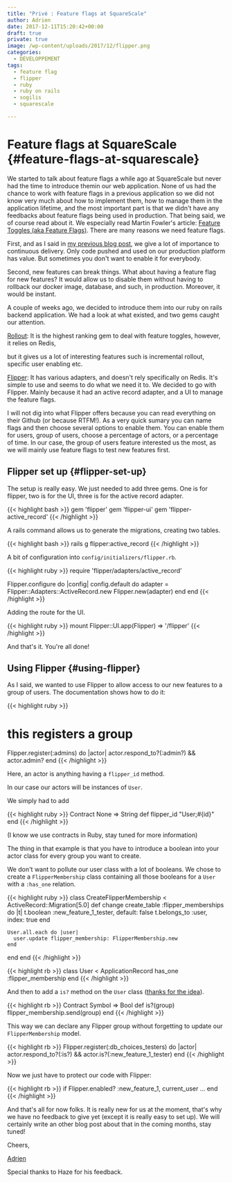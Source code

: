 ```yaml
---
title: "Privé : Feature flags at SquareScale"
author: Adrien
date: 2017-12-11T15:20:42+00:00
draft: true
private: true
image: /wp-content/uploads/2017/12/flipper.png
categories:
  - DÉVELOPPEMENT
tags:
  - feature flag
  - flipper
  - ruby
  - ruby on rails
  - sogilis
  - squarescale

---
```

# Feature flags at SquareScale {#feature-flags-at-squarescale}

We started to talk about feature flags a while ago at SquareScale but never had the time to introduce themin our web application. None of us had the chance to work with feature flags in a previous application so we did not know very much about how to implement them, how to manage them in the application lifetime, and the most important part is that we didn't have any feedbacks about feature flags being used in production. That being said, we of course read about it. We especially read Martin Fowler's article: [Feature Toggles (aka Feature Flags)][1]. There are many reasons we need feature flags.

First, and as I said in [my previous blog post][2], we give a lot of importance to continuous delivery. Only code pushed and used on our production platform has value. But sometimes you don't want to enable it for everybody.

Second, new features can break things. What about having a feature flag for new features? It would allow us to disable them without having to rollback our docker image, database, and such, in production. Moreover, it would be instant.

A couple of weeks ago, we decided to introduce them into our ruby on rails backend application. We had a look at what existed, and two gems caught our attention.
  
[Rollout][3]: It is the highest ranking gem to deal with feature toggles, however, it relies on Redis,
  
but it gives us a lot of interesting features such is incremental rollout, specific user enabling etc.
  
[Flipper][4]: It has various adapters, and doesn't rely specifically on Redis. It's simple to use and seems to do what we need it to. We decided to go with Flipper. Mainly because it had an active record adapter, and a UI to manage the feature flags.

I will not dig into what Flipper offers because you can read everything on their Github (or because RTFM!). As a very quick sumary you can name flags and then choose several options to enable them. You can enable them for users, group of users, choose a percentage of actors, or a percentage of time. In our case, the group of users feature interested us the most, as we will mainly use feature flags to test new features first.

## Flipper set up {#flipper-set-up}

The setup is really easy. We just needed to add three gems. One is for flipper, two is for the UI, three is for the active record adapter.

{{< highlight bash >}}
gem 'flipper'
gem 'flipper-ui'
gem 'flipper-active_record'
{{< /highlight >}}

A rails command allows us to generate the migrations, creating two tables.

{{< highlight bash >}}
rails g flipper:active_record
{{< /highlight >}}

A bit of configuration into `config/initializers/flipper.rb`.

{{< highlight ruby >}}
require 'flipper/adapters/active_record'

Flipper.configure do |config|
  config.default do
    adapter = Flipper::Adapters::ActiveRecord.new
    Flipper.new(adapter)
  end
end
{{< /highlight >}}

Adding the route for the UI.

{{< highlight ruby >}}
mount Flipper::UI.app(Flipper) => '/flipper'
{{< /highlight >}}

And that's it. You're all done!

## Using Flipper {#using-flipper}

As I said, we wanted to use Flipper to allow access to our new features to a group of users. The documentation shows how to do it:

{{< highlight ruby >}}
# this registers a group
Flipper.register(:admins) do |actor|
  actor.respond_to?(:admin?) && actor.admin?
end
{{< /highlight >}}

Here, an actor is anything having a `flipper_id` method.
  
In our case our actors will be instances of `User`.
  
We simply had to add

{{< highlight ruby >}}
Contract None => String
def flipper_id
  "User;#{id}"
end
{{< /highlight >}}

(I know we use contracts in Ruby, stay tuned for more information)

The thing in that example is that you have to introduce a boolean into your actor class for every group you want to create.
  
We don't want to pollute our user class with a lot of booleans. We chose to create a `FlipperMembership` class containing all those booleans for a `User` with a `:has_one` relation.

{{< highlight ruby >}}
class CreateFlipperMembership < ActiveRecord::Migration[5.0]
  def change
    create_table :flipper_memberships do |t|
      t.boolean :new_feature_1_tester, default: false
      t.belongs_to :user, index: true
    end

    User.all.each do |user|
      user.update flipper_membership: FlipperMembership.new
    end
  end
end
{{< /highlight >}}

{{< highlight rb >}}
class User < ApplicationRecord
    has_one :flipper_membership
end
{{< /highlight >}}

And then to add a `is?` method on the `User` class ([thanks for the idea][5]).

{{< highlight rb >}}
Contract Symbol => Bool
def is?(group)
  flipper_membership.send(group)
end
{{< /highlight >}}

This way we can declare any Flipper group without forgetting to update our `FlipperMembership` model.

{{< highlight rb >}}
Flipper.register(:db_choices_testers) do |actor|
  actor.respond_to?(:is?) && actor.is?(:new_feature_1_tester)
end
{{< /highlight >}}

Now we just have to protect our code with Flipper:

{{< highlight rb >}}
if Flipper.enabled? :new_feature_1, current_user
    ...
end
{{< /highlight >}}

And that's all for now folks. It is really new for us at the moment, that's why we have no feedback to give yet (except it is really easy to set up). We will certainly write an other blog post about that in the coming months, stay tuned!

Cheers,
  
[Adrien][6]

Special thanks to Haze for his feedback.

[1]: https://martinfowler.com/articles/feature-toggles.html
[2]: http://sogilis.com/blog/end-to-end-testing-chrome-headless-squarescale/
[3]: https://github.com/fetlife/rollout
[4]: https://github.com/jnunemaker/flipper
[5]: https://stackoverflow.com/questions/25712621/cant-get-flipper-feature-to-enable-for-a-group
[6]: https://github.com/hamadr/
